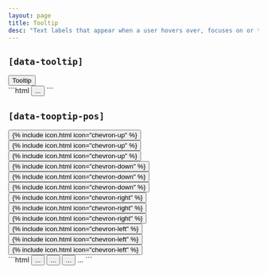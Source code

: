 ```yaml
---
layout: page
title: Tooltip
desc: "Text labels that appear when a user hovers over, focuses on or touches an element."
---
```


## `[data-tooltip]`

<div class="demo grid grid_md">
  <div class="grid__item">
  <div class="demo__render">
    <button class="button button_color_primary" data-tooltip="Some tooltip">Tooltip</button>
  </div>
  </div>
  <div class="grid__item size_6">
  <div class="demo__code" markdown="1">
```html
<button data-tooltip="Some tooltip">
  ...
</button>
```
  </div>
  </div>
</div>

## `[data-tooptip-pos]`

<div class="demo grid grid_md">
  <div class="grid__item">
  <div class="demo__render spacing_xs">
  <div class="demo__group level level_wrap">
    <button class="button button_size_large button_icon" data-tooltip="Some tooltip" data-tooptip-pos="up">
      {% include icon.html icon="chevron-up" %}
    </button>
    <button class="button button_size_large button_icon" data-tooltip="Some tooltip" data-tooptip-pos="up-left">
      {% include icon.html icon="chevron-up" %}
    </button>
    <button class="button button_size_large button_icon" data-tooltip="Some tooltip" data-tooptip-pos="up-right">
      {% include icon.html icon="chevron-up" %}
    </button>
    <button class="button button_size_large button_icon" data-tooltip="Some tooltip" data-tooptip-pos="down">
      {% include icon.html icon="chevron-down" %}
    </button>
    <button class="button button_size_large button_icon" data-tooltip="Some tooltip" data-tooptip-pos="down-left">
      {% include icon.html icon="chevron-down" %}
    </button>
    <button class="button button_size_large button_icon" data-tooltip="Some tooltip" data-tooptip-pos="down-right">
      {% include icon.html icon="chevron-down" %}
    </button>
  </div>
  <div class="demo__group level level_wrap">
    <button class="button button_size_large button_icon" data-tooltip="Some tooltip" data-tooptip-pos="right">
      {% include icon.html icon="chevron-right" %}
    </button>
    <button class="button button_size_large button_icon" data-tooltip="Some tooltip" data-tooptip-pos="right-up">
      {% include icon.html icon="chevron-right" %}
    </button>
    <button class="button button_size_large button_icon" data-tooltip="Some tooltip" data-tooptip-pos="right-down">
      {% include icon.html icon="chevron-right" %}
    </button>
    <button class="button button_size_large button_icon" data-tooltip="Some tooltip" data-tooptip-pos="left">
      {% include icon.html icon="chevron-left" %}
    </button>
    <button class="button button_size_large button_icon" data-tooltip="Some tooltip" data-tooptip-pos="left-up">
      {% include icon.html icon="chevron-left" %}
    </button>
    <button class="button button_size_large button_icon" data-tooltip="Some tooltip" data-tooptip-pos="left-down">
      {% include icon.html icon="chevron-left" %}
    </button>
  </div>
  </div>
  </div>
  <div class="grid__item size_6">
  <div class="demo__code" markdown="1">
```html
<button data-tooltip="..." data-tooptip-pos="down">...</button>
<button data-tooltip="..." data-tooptip-pos="down-left">...</button>
<button data-tooltip="..." data-tooptip-pos="down-right">...</button>
...
```
  </div>
  </div>
</div>
